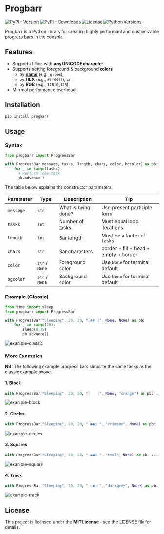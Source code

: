 # Progbarr

[![PyPI - Version](https://img.shields.io/pypi/v/progbarr)](https://pypi.org/project/progbarr/)
[![PyPI - Downloads](https://img.shields.io/pypi/dm/progbarr)](https://pypi.org/project/progbarr/)
[![License](https://img.shields.io/pypi/l/progbarr)](https://github.com/haripowesleyt/progbarr/blob/main/LICENSE)
[![Python Versions](https://img.shields.io/pypi/pyversions/progbarr)](https://pypi.org/project/progbarr/)

Progbarr is a Python library for creating highly performant and customizable progress bars in the console.

## Features

- Supports filling with **any UNICODE character**
- Supports setting foreground & background **colors**
    - by [**name**](https://htmlcolorcodes.com/color-names/) (e.g., `green`),
    - by **HEX** (e.g., `#ff00ff`), or
    - by **RGB** (e.g., `128,0,128`)
- Minimal performance overhead

## Installation

```bash
pip install progbarr
```

## Usage

### Syntax

```python
from progbarr import ProgressBar

with ProgressBar(message, tasks, length, chars, color, bgcolor) as pb:
    for _ in range(tasks):
      # Perform some task
      pb.advance()
```

The table below explains the constructor parameters:

| Parameter | Type           | Description         | Tip                                   |
|-----------|----------------|---------------------|---------------------------------------|
| `message` | `str`          | What is being done? | Use present participle form           |
| `tasks`   | `int`          | Number of tasks     | Must equal loop iterations            |
| `length`  | `int`          | Bar length          | Must be a factor of `tasks`           |
| `chars`   | `str`          | Bar characters      | border + fill + head + empty + border |
| `color`   | `str` / `None` | Foreground color    | Use `None` for terminal default       |
| `bgcolor` | `str` / `None` | Background color    | Use `None` for terminal default       |

### Example (Classic)

```python
from time import sleep
from progbarr import ProgressBar

with ProgressBar("Sleeping", 20, 20, "[## ]", None, None) as pb:
    for _ in range(20):
        sleep(0.35)
        pb.advance()
```

![example-classic](https://raw.githubusercontent.com/haripowesleyt/progbarr/main/assets/images/example-classic.gif)

### More Examples

**NB:** The following example progress bars simulate the same tasks as the classic example above.

#### 1. Block

```python
with ProgressBar("Sleeping", 20, 20, "│   │", None, "orange") as pb: ...
```

![example-block](https://raw.githubusercontent.com/haripowesleyt/progbarr/main/assets/images/example-block.gif)

#### 2. Circles

```python
with ProgressBar("Sleeping", 20, 20, " ●●○ ", "crimson", None) as pb: ...
```
![example-circles](https://raw.githubusercontent.com/haripowesleyt/progbarr/main/assets/images/example-circles.gif)

#### 3. Squares

```python
with ProgressBar("Sleeping", 20, 20, " ◼◼◻ ", "teal", None) as pb: ...
```

![example-square](https://raw.githubusercontent.com/haripowesleyt/progbarr/main/assets/images/example-squares.gif)

#### 4. Track

```python
with ProgressBar("Sleeping", 20, 20, " ―⚈― ", "darkgrey", None) as pb: ...
```

![example-track](https://raw.githubusercontent.com/haripowesleyt/progbarr/main/assets/images/example-track.gif)

## License

This project is licensed under the **MIT License** – see the [LICENSE](https://raw.githubusercontent.com/haripowesleyt/progbarr/main/LICENSE) file for details.